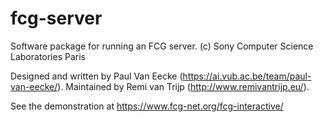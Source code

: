 # fcg-server
Software package for running an FCG server.
(c) Sony Computer Science Laboratories Paris

Designed and written by Paul Van Eecke (https://ai.vub.ac.be/team/paul-van-eecke/).
Maintained by Remi van Trijp (http://www.remivantrijp.eu/).

See the demonstration at https://www.fcg-net.org/fcg-interactive/
